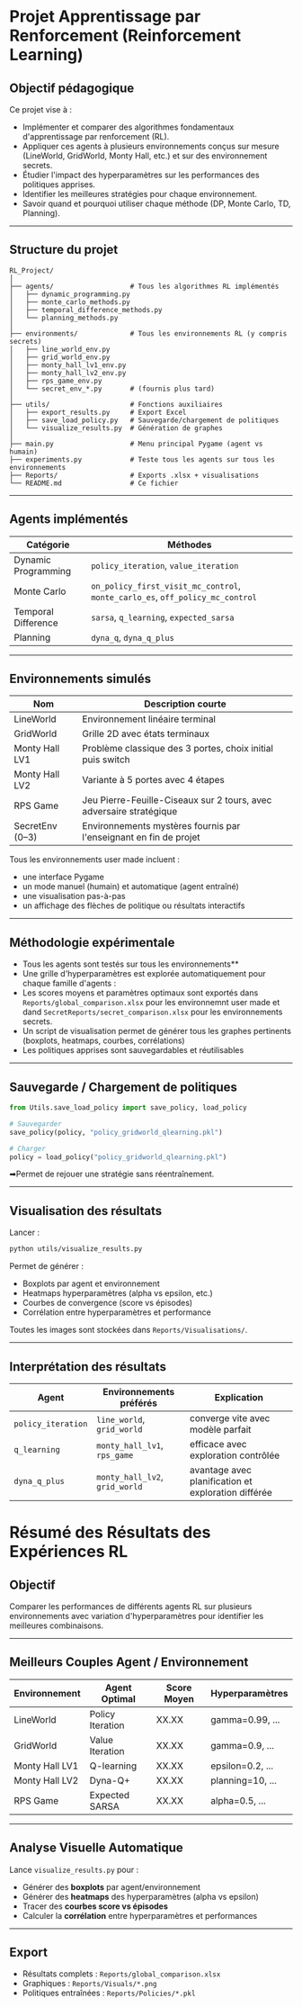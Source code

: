 # Projet Apprentissage par Renforcement (Reinforcement Learning)

## Objectif pédagogique

Ce projet vise à :

- Implémenter et comparer des algorithmes fondamentaux d'apprentissage par renforcement (RL).
- Appliquer ces agents à plusieurs environnements conçus sur mesure (LineWorld, GridWorld, Monty Hall, etc.) et sur des
  environnement secrets.
- Étudier l'impact des hyperparamètres sur les performances des politiques apprises.
- Identifier les meilleures stratégies pour chaque environnement.
- Savoir quand et pourquoi utiliser chaque méthode (DP, Monte Carlo, TD, Planning).

---

## Structure du projet

```
RL_Project/
│
├── agents/                   # Tous les algorithmes RL implémentés
│   ├── dynamic_programming.py
│   ├── monte_carlo_methods.py
│   ├── temporal_difference_methods.py
│   └── planning_methods.py
│
├── environments/             # Tous les environnements RL (y compris secrets)
│   ├── line_world_env.py
│   ├── grid_world_env.py
│   ├── monty_hall_lv1_env.py
│   ├── monty_hall_lv2_env.py
│   ├── rps_game_env.py
│   └── secret_env_*.py       # (fournis plus tard)
│
├── utils/                    # Fonctions auxiliaires
│   ├── export_results.py     # Export Excel
│   ├── save_load_policy.py   # Sauvegarde/chargement de politiques
│   └── visualize_results.py  # Génération de graphes
│
├── main.py                   # Menu principal Pygame (agent vs humain)
├── experiments.py            # Teste tous les agents sur tous les environnements
├── Reports/                  # Exports .xlsx + visualisations
└── README.md                 # Ce fichier
```

---

## Agents implémentés

| Catégorie           | Méthodes                                                                      |
|---------------------|-------------------------------------------------------------------------------|
| Dynamic Programming | `policy_iteration`, `value_iteration`                                         |
| Monte Carlo         | `on_policy_first_visit_mc_control`, `monte_carlo_es`, `off_policy_mc_control` |
| Temporal Difference | `sarsa`, `q_learning`, `expected_sarsa`                                       |
| Planning            | `dyna_q`, `dyna_q_plus`                                                       |

---

## Environnements simulés

| Nom             | Description courte                                                  |
|-----------------|---------------------------------------------------------------------|
| LineWorld       | Environnement linéaire terminal                                     |
| GridWorld       | Grille 2D avec états terminaux                                      |
| Monty Hall LV1  | Problème classique des 3 portes, choix initial puis switch          |
| Monty Hall LV2  | Variante à 5 portes avec 4 étapes                                   |
| RPS Game        | Jeu Pierre-Feuille-Ciseaux sur 2 tours, avec adversaire stratégique |
| SecretEnv (0–3) | Environnements mystères fournis par l'enseignant en fin de projet   |

Tous les environnements user made incluent :

- une interface Pygame
- un mode manuel (humain) et automatique (agent entraîné)
- une visualisation pas-à-pas
- un affichage des flèches de politique ou résultats interactifs

---

## Méthodologie expérimentale

- Tous les agents sont testés sur tous les environnements**
- Une grille d'hyperparamètres est explorée automatiquement pour chaque famille d'agents :
- Les scores moyens et paramètres optimaux sont exportés dans `Reports/global_comparison.xlsx` pour les environnemnt
  user made et dand `SecretReports/secret_comparison.xlsx` pour les environnements secrets.
- Un script de visualisation permet de générer tous les graphes pertinents (boxplots, heatmaps, courbes,
  corrélations)
- Les politiques apprises sont sauvegardables et réutilisables

---

## Sauvegarde / Chargement de politiques

```python
from Utils.save_load_policy import save_policy, load_policy

# Sauvegarder
save_policy(policy, "policy_gridworld_qlearning.pkl")

# Charger
policy = load_policy("policy_gridworld_qlearning.pkl")
```

➡Permet de rejouer une stratégie sans réentraînement.

---

## Visualisation des résultats

Lancer :

```bash
python utils/visualize_results.py
```

Permet de générer :

-  Boxplots par agent et environnement
-  Heatmaps hyperparamètres (alpha vs epsilon, etc.)
-  Courbes de convergence (score vs épisodes)
-  Corrélation entre hyperparamètres et performance

Toutes les images sont stockées dans `Reports/Visualisations/`.

---

## Interprétation des résultats

| Agent              | Environnements préférés        | Explication                                         |
|--------------------|--------------------------------|-----------------------------------------------------|
| `policy_iteration` | `line_world`, `grid_world`     | converge vite avec modèle parfait                   |
| `q_learning`       | `monty_hall_lv1`, `rps_game`   | efficace avec exploration contrôlée                 |
| `dyna_q_plus`      | `monty_hall_lv2`, `grid_world` | avantage avec planification et exploration différée |


# Résumé des Résultats des Expériences RL

## Objectif

Comparer les performances de différents agents RL sur plusieurs environnements avec variation d'hyperparamètres pour
identifier les meilleures combinaisons.

---

## Meilleurs Couples Agent / Environnement

| Environnement  | Agent Optimal    | Score Moyen | Hyperparamètres  |
|----------------|------------------|-------------|------------------|
| LineWorld      | Policy Iteration | XX.XX       | gamma=0.99, ...  |
| GridWorld      | Value Iteration  | XX.XX       | gamma=0.9, ...   |
| Monty Hall LV1 | Q-learning       | XX.XX       | epsilon=0.2, ... |
| Monty Hall LV2 | Dyna-Q+          | XX.XX       | planning=10, ... |
| RPS Game       | Expected SARSA   | XX.XX       | alpha=0.5, ...   |

---

## Analyse Visuelle Automatique

Lance `visualize_results.py` pour :

- Générer des **boxplots** par agent/environnement
- Générer des **heatmaps** des hyperparamètres (alpha vs epsilon)
- Tracer des **courbes score vs épisodes**
- Calculer la **corrélation** entre hyperparamètres et performances

---


## Export

- Résultats complets : `Reports/global_comparison.xlsx`
- Graphiques : `Reports/Visuals/*.png`
- Politiques entraînées : `Reports/Policies/*.pkl`

